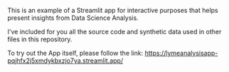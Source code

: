 This is an example of a Streamlit app for interactive purposes that helps present insights from Data Science Analysis.

I've included for you all the source code and synthetic data used in other files in this repository.

To try out the App itself, please follow the link:
https://lymeanalysisapp-pqjhfx2j5xmdykbxzjo7ya.streamlit.app/ 
